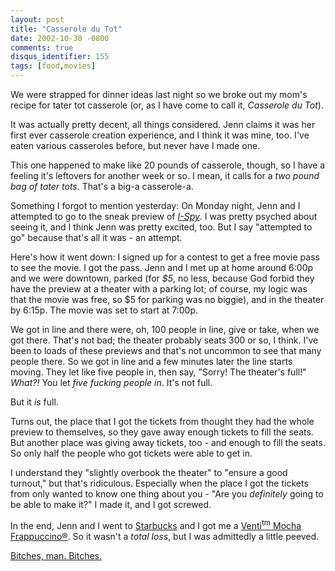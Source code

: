```yaml
---
layout: post
title: "Casserole du Tot"
date: 2002-10-30 -0800
comments: true
disqus_identifier: 155
tags: [food,movies]
---
```

We were strapped for dinner ideas last night so we broke out my mom's
recipe for tater tot casserole (or, as I have come to call it,
*Casserole du Tot*).

 It was actually pretty decent, all things considered. Jenn claims it
was her first ever casserole creation experience, and I think it was
mine, too. I've eaten various casseroles before, but never have I made
one.

 This one happened to make like 20 pounds of casserole, though, so I
have a feeling it's leftovers for another week or so. I mean, it calls
for a *two pound bag of tater tots*. That's a big-a casserole-a.

 Something I forgot to mention yesterday: On Monday night, Jenn and I
attempted to go to the sneak preview of
[*I-Spy*](http://us.imdb.com/Title?0297181). I was pretty psyched about
seeing it, and I think Jenn was pretty excited, too. But I say
"attempted to go" because that's all it was - an attempt.

 Here's how it went down: I signed up for a contest to get a free movie
pass to see the movie. I got the pass. Jenn and I met up at home around
6:00p and we were downtown, parked (for *\$5*, no less, because God
forbid they have the preview at a theater with a parking lot; of course,
my logic was that the movie was free, so \$5 for parking was no biggie),
and in the theater by 6:15p. The movie was set to start at 7:00p.

 We got in line and there were, oh, 100 people in line, give or take,
when we got there. That's not bad; the theater probably seats 300 or so,
I think. I've been to loads of these previews and that's not uncommon to
see that many people there. So we got in line and a few minutes later
the line starts moving. They let like five people in, then say, "Sorry!
The theater's full!" *What?!* You let *five fucking people in*. It's not
full.

 But it *is* full.

 Turns out, the place that I got the tickets from thought they had the
whole preview to themselves, so they gave away enough tickets to fill
the seats. But another place was giving away tickets, too - and enough
to fill the seats. So only half the people who got tickets were able to
get in.

 I understand they "slightly overbook the theater" to "ensure a good
turnout," but that's ridiculous. Especially when the place I got the
tickets from only wanted to know one thing about you - "Are you
*definitely* going to be able to make it?" I made it, and I got
screwed.

 In the end, Jenn and I went to [Starbucks](http://www.starbucks.com)
and I got me a [Venti<sup>tm</sup> Mocha
Frappuccino®](/archive/2002/04/18/coffee-a-primer.aspx). So it wasn't a
*total loss*, but I was admittedly a little peeved.

 [Bitches, man.
Bitches.](http://www.amazon.com/exec/obidos/ASIN/B00003CXCI/mhsvortex)
